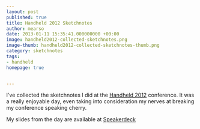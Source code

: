 ```yaml
---
layout: post
published: true
title: Handheld 2012 Sketchnotes
author: mearso
date: 2013-01-11 15:35:41.000000000 +00:00
image: handheld2012-collected-sketchnotes.png
image-thumb: handheld2012-collected-sketchnotes-thumb.png
category: sketchnotes
tags:
- handheld
homepage: true


---
```


I've collected the sketchnotes I did at the <a href="http://www.handheldconf.com/2012/">Handheld 2012</a> conference. It was a really enjoyable day, even taking into consideration my nerves at breaking my conference speaking cherry. 

My slides from the day are available at <a href="https://speakerdeck.com/mearso/is-your-thinking-l-shaped">Speakerdeck</a>


